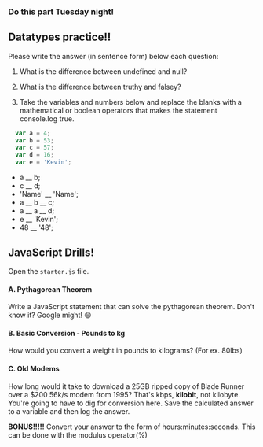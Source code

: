 ### Do this part Tuesday night!

## Datatypes practice!!

Please write the answer (in sentence form) below each question:

1. What is the difference between undefined and null?

2. What is the difference between truthy and falsey?

3. Take the variables and numbers below and replace the blanks with a mathematical or boolean operators that makes the statement console.log true.

```javascript
  var a = 4;
  var b = 53;
  var c = 57;
  var d = 16;
  var e = 'Kevin';
```

-  a __ b;
-  c __ d;
-  'Name' __ 'Name';
-  a __ b __ c;
-  a __ a __ d;
-  e __ 'Kevin';
-  48 __ '48';

## JavaScript Drills!

Open the `starter.js` file.

#### A. Pythagorean Theorem

Write a JavaScript statement that can solve the pythagorean theorem.
Don't know it? Google might! :smile:

#### B. Basic Conversion - Pounds to kg

How would you convert a weight in pounds to kilograms? (For ex. 80lbs)

#### C. Old Modems

How long would it take to download a 25GB ripped copy of Blade Runner over a $200 56k/s modem from 1995? That's kbps, **kilobit**, not kilobyte. You're going to have to dig for conversion here. Save the calculated answer to a variable and then log the answer.

**BONUS!!!!!** Convert your answer to the form of hours:minutes:seconds. This can be done with the modulus operator(%)